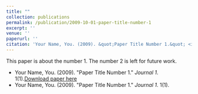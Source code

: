```yaml
---
title: ""
collection: publications
permalink: /publication/2009-10-01-paper-title-number-1
excerpt: ''
venue: ''
paperurl: ''
citation: 'Your Name, You. (2009). &quot;Paper Title Number 1.&quot; <i>Journal 1</i>. 1(1).'
---
```

This paper is about the number 1. The number 2 is left for future work.

* Your Name, You. (2009). "Paper Title Number 1." <i>Journal 1</i>. 1(1).[Download paper here](http://academicpages.github.io/files/paper1.pdf)
* Your Name, You. (2009). "Paper Title Number 1." <i>Journal 1</i>. 1(1).